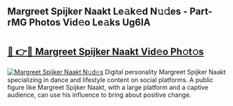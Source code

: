 ## Margreet Spijker Naakt Le𝚊k𝚎d N𝚞𝚍es - Part-rMG Photos Vid𝚎o Le𝚊ks Ug6IA

# <h2><a href="http://fb0dmt.evod.top/?m=Margreet+Spijker+Naakt">🔗 👉🔴 Margreet Spijker Naakt Vid𝚎o Ph𝚘t𝚘s</a></h2>

[![Margreet Spijker Naakt N𝚞d𝚎s](https://i.imgur.com/8V9OHl7.gif)](http://fb0dmt.evod.top/?m=Margreet+Spijker+Naakt)
Digital personality Margreet Spijker Naakt specializing in dance and lifestyle content on social platforms. A public figure like Margreet Spijker Naakt, with a large platform and a captive audience, can use his influence to bring about positive change. 
